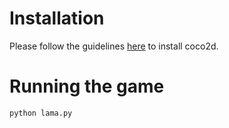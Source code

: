 # Installation

Please follow the guidelines [here](http://python.cocos2d.org/doc/programming_guide/installation.html) to install coco2d.

# Running the game

```
python lama.py
```